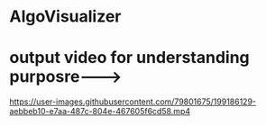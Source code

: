 # AlgoVisualizer
# output video for understanding purposre--->


https://user-images.githubusercontent.com/79801675/199186129-aebbeb10-e7aa-487c-804e-467605f6cd58.mp4

